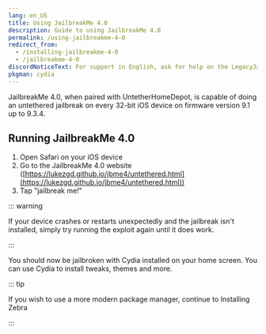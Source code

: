 ```yaml
---
lang: en_US
title: Using JailbreakMe 4.0
description: Guide to using JailbreakMe 4.0
permalink: /using-jailbreakme-4-0
redirect_from:
  - /installing-jailbreakme-4-0
  - /jailbreakme-4-0
discordNoticeText: For support in English, ask for help on the LegacyJailbreak [Discord Server](http://discord.legacyjailbreak.com/).
pkgman: cydia
---
```


JailbreakMe 4.0, when paired with UntetherHomeDepot, is capable of doing an untethered jailbreak on every 32-bit iOS device on firmware version 9.1 up to 9.3.4.

## Running JailbreakMe 4.0

1. Open Safari on your iOS device
1. Go to the JailbreakMe 4.0 website ([https://lukezgd.github.io/jbme4/untethered.html](https://lukezgd.github.io/jbme4/untethered.html))
1. Tap "jailbreak me!"

::: warning

If your device crashes or restarts unexpectedly and the jailbreak isn't installed, simply try running the exploit again until it does work.

:::

You should now be jailbroken with Cydia installed on your home screen. You can use Cydia to install <router-link to="/faq/#what-are-tweaks">tweaks</router-link>, themes and more.

::: tip

If you wish to use a more modern package manager, continue to <router-link to="/installing-zebra">Installing Zebra</router-link>

:::